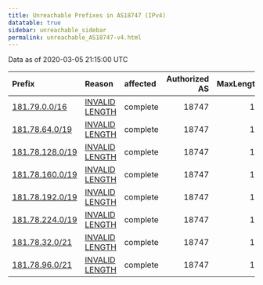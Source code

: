 ```yaml
---
title: Unreachable Prefixes in AS18747 (IPv4)
datatable: true
sidebar: unreachable_sidebar
permalink: unreachable_AS18747-v4.html
---
```


Data as of 2020-03-05 21:15:00 UTC


<div class="datatable-begin"></div>

| Prefix                                                   | Reason                                                                                                    | affected   |   Authorized AS |   MaxLength | Anchor                                         |   unreachable /24s |
|:---------------------------------------------------------|:----------------------------------------------------------------------------------------------------------|:-----------|----------------:|------------:|:-----------------------------------------------|-------------------:|
| [181.79.0.0/16](https://stat.ripe.net/181.79.0.0/16)     | [INVALID LENGTH](https://rpki-validator.ripe.net/announcement-preview?asn=AS18747&prefix=181.79.0.0/16)   | complete   |           18747 |          15 | [LACNIC](unreachable_LACNIC_RPKI_Root-v4.html) |                256 |
| [181.78.64.0/19](https://stat.ripe.net/181.78.64.0/19)   | [INVALID LENGTH](https://rpki-validator.ripe.net/announcement-preview?asn=AS18747&prefix=181.78.64.0/19)  | complete   |           18747 |          15 | [LACNIC](unreachable_LACNIC_RPKI_Root-v4.html) |                 32 |
| [181.78.128.0/19](https://stat.ripe.net/181.78.128.0/19) | [INVALID LENGTH](https://rpki-validator.ripe.net/announcement-preview?asn=AS18747&prefix=181.78.128.0/19) | complete   |           18747 |          15 | [LACNIC](unreachable_LACNIC_RPKI_Root-v4.html) |                 32 |
| [181.78.160.0/19](https://stat.ripe.net/181.78.160.0/19) | [INVALID LENGTH](https://rpki-validator.ripe.net/announcement-preview?asn=AS18747&prefix=181.78.160.0/19) | complete   |           18747 |          15 | [LACNIC](unreachable_LACNIC_RPKI_Root-v4.html) |                 32 |
| [181.78.192.0/19](https://stat.ripe.net/181.78.192.0/19) | [INVALID LENGTH](https://rpki-validator.ripe.net/announcement-preview?asn=AS18747&prefix=181.78.192.0/19) | complete   |           18747 |          15 | [LACNIC](unreachable_LACNIC_RPKI_Root-v4.html) |                 32 |
| [181.78.224.0/19](https://stat.ripe.net/181.78.224.0/19) | [INVALID LENGTH](https://rpki-validator.ripe.net/announcement-preview?asn=AS18747&prefix=181.78.224.0/19) | complete   |           18747 |          15 | [LACNIC](unreachable_LACNIC_RPKI_Root-v4.html) |                 32 |
| [181.78.32.0/21](https://stat.ripe.net/181.78.32.0/21)   | [INVALID LENGTH](https://rpki-validator.ripe.net/announcement-preview?asn=AS18747&prefix=181.78.32.0/21)  | complete   |           18747 |          15 | [LACNIC](unreachable_LACNIC_RPKI_Root-v4.html) |                  8 |
| [181.78.96.0/21](https://stat.ripe.net/181.78.96.0/21)   | [INVALID LENGTH](https://rpki-validator.ripe.net/announcement-preview?asn=AS18747&prefix=181.78.96.0/21)  | complete   |           18747 |          15 | [LACNIC](unreachable_LACNIC_RPKI_Root-v4.html) |                  8 |

<div class="datatable-end"></div>
